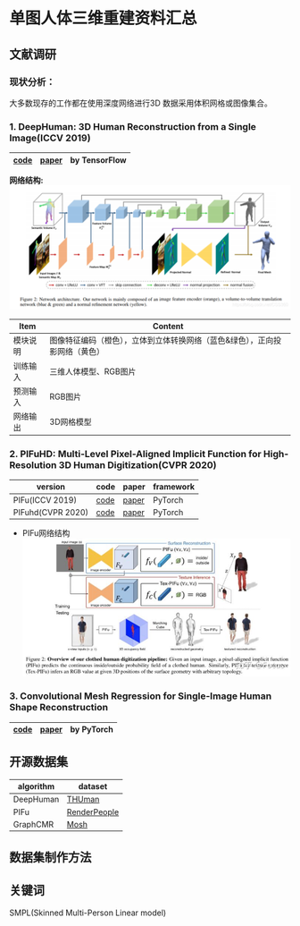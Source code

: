 # 单图人体三维重建资料汇总
## 文献调研
### 现状分析：
大多数现存的工作都在使用深度网络进行3D 数据采用体积网格或图像集合。
### 1. DeepHuman: 3D Human Reconstruction from a Single Image(ICCV 2019)
| [code](https://github.com/ZhengZerong/DeepHuman) | [paper](http://www.liuyebin.com/deephuman/assets/DeepHuman.pdf) | by TensorFlow |
|  ----  | ----  | ---- |

**网络结构:**
![img.png](img/img.png)

| Item | Content |
|  ----  | ----  |
| 模块说明 | 图像特征编码（橙色），立体到立体转换网络（蓝色&绿色），正向投影网络（黄色）|
| 训练输入 | 三维人体模型、RGB图片|
| 预测输入 | RGB图片 |
| 网络输出 | 3D网格模型 |



### 2. PIFuHD: Multi-Level Pixel-Aligned Implicit Function for High-Resolution 3D Human Digitization(CVPR 2020)

| version | code | paper | framework |
|  ----  | ----  | ---- | ---- |
| PIFu(ICCV 2019) | [code](https://github.com/shunsukesaito/PIFu) | [paper](https://arxiv.org/pdf/1905.05172.pdf) | PyTorch |
| PIFuhd(CVPR 2020) | [code](https://github.com/facebookresearch/pifuhd) | [paper](https://arxiv.org/pdf/2004.00452.pdf) | PyTorch |

- PIFu网络结构
![网络结构](img/img_1.png)

### 3. Convolutional Mesh Regression for Single-Image Human Shape Reconstruction
| [code](https://github.com/nkolot/GraphCMR/) | [paper](https://arxiv.org/abs/1905.03244) | by PyTorch |
|  ----  | ----  | ---- |



## 开源数据集

| algorithm | dataset |
|  ----  | ----  |
| DeepHuman | [THUman](https://github.com/ZhengZerong/DeepHuman/tree/master/THUmanDataset) |
| PIFu | [RenderPeople](https://renderpeople.com/free-3d-people/)|
| GraphCMR | [Mosh](http://mosh.is.tue.mpg.de/) |


## 数据集制作方法


## 关键词
SMPL(Skinned Multi-Person Linear model)
